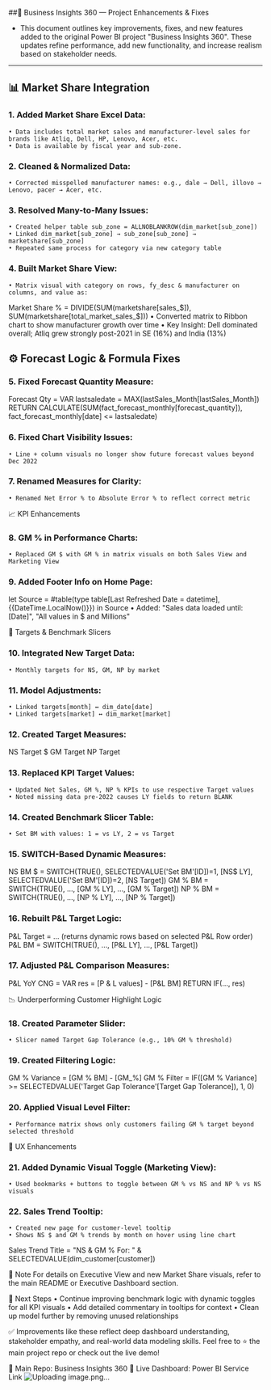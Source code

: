 ##🔧 Business Insights 360 — Project Enhancements & Fixes
- This document outlines key improvements, fixes, and new features added to the original Power BI project "Business Insights 360". These updates refine performance, add new functionality, and increase realism based on stakeholder needs.
---
## 📊 Market Share Integration
### 1. Added Market Share Excel Data:
	• Data includes total market sales and manufacturer-level sales for brands like Atliq, Dell, HP, Lenovo, Acer, etc.
	• Data is available by fiscal year and sub-zone.
### 2. Cleaned & Normalized Data:
	• Corrected misspelled manufacturer names: e.g., dale → Dell, illovo → Lenovo, pacer → Acer, etc.
### 3. Resolved Many-to-Many Issues:
	• Created helper table sub_zone = ALLNOBLANKROW(dim_market[sub_zone])
	• Linked dim_market[sub_zone] → sub_zone[sub_zone] → marketshare[sub_zone]
	• Repeated same process for category via new category table
### 4. Built Market Share View:
	• Matrix visual with category on rows, fy_desc & manufacturer on columns, and value as:
Market Share % = DIVIDE(SUM(marketshare[sales_$]), SUM(marketshare[total_market_sales_$]))
	• Converted matrix to Ribbon chart to show manufacturer growth over time
	• Key Insight: Dell dominated overall; Atliq grew strongly post-2021 in SE (16%) and India (13%)

## ⚙️ Forecast Logic & Formula Fixes
### 5. Fixed Forecast Quantity Measure:
Forecast Qty =
VAR lastsaledate = MAX(lastSales_Month[lastSales_Month])
RETURN
CALCULATE(SUM(fact_forecast_monthly[forecast_quantity]), fact_forecast_monthly[date] <= lastsaledate)
### 6. Fixed Chart Visibility Issues:
	• Line + column visuals no longer show future forecast values beyond Dec 2022
### 7. Renamed Measures for Clarity:
	• Renamed Net Error % to Absolute Error % to reflect correct metric

📈 KPI Enhancements
### 8. GM % in Performance Charts:
	• Replaced GM $ with GM % in matrix visuals on both Sales View and Marketing View
### 9. Added Footer Info on Home Page:
let Source = #table(type table[Last Refreshed Date = datetime], {{DateTime.LocalNow()}}) in Source
	• Added: "Sales data loaded until: [Date]", "All values in $ and Millions"

🎯 Targets & Benchmark Slicers
### 10. Integrated New Target Data:
	• Monthly targets for NS, GM, NP by market
### 11. Model Adjustments:
	• Linked targets[month] ↔ dim_date[date]
	• Linked targets[market] ↔ dim_market[market]
### 12. Created Target Measures:
NS Target $
GM Target
NP Target
### 13. Replaced KPI Target Values:
	• Updated Net Sales, GM %, NP % KPIs to use respective Target values
	• Noted missing data pre-2022 causes LY fields to return BLANK
### 14. Created Benchmark Slicer Table:
	• Set BM with values: 1 = vs LY, 2 = vs Target
### 15. SWITCH-Based Dynamic Measures:
NS BM $ = SWITCH(TRUE(), SELECTEDVALUE('Set BM'[ID])=1, [NS$ LY], SELECTEDVALUE('Set BM'[ID])=2, [NS Target])
GM % BM = SWITCH(TRUE(), ..., [GM % LY], ..., [GM % Target])
NP % BM = SWITCH(TRUE(), ..., [NP % LY], ..., [NP % Target])
### 16. Rebuilt P&L Target Logic:
P&L Target = ... (returns dynamic rows based on selected P&L Row order)
P&L BM = SWITCH(TRUE(), ..., [P&L LY], ..., [P&L Target])
### 17. Adjusted P&L Comparison Measures:
P&L YoY CNG = VAR res = [P & L values] - [P&L BM] RETURN IF(..., res)

📉 Underperforming Customer Highlight Logic
### 18. Created Parameter Slider:
	• Slicer named Target Gap Tolerance (e.g., 10% GM % threshold)
### 19. Created Filtering Logic:
GM % Variance = [GM % BM] - [GM_%]
GM % Filter = IF([GM % Variance] >= SELECTEDVALUE('Target Gap Tolerance'[Target Gap Tolerance]), 1, 0)
### 20. Applied Visual Level Filter:
	• Performance matrix shows only customers failing GM % target beyond selected threshold

🧠 UX Enhancements
### 21. Added Dynamic Visual Toggle (Marketing View):
	• Used bookmarks + buttons to toggle between GM % vs NS and NP % vs NS visuals
### 22. Sales Trend Tooltip:
	• Created new page for customer-level tooltip
	• Shows NS $ and GM % trends by month on hover using line chart
Sales Trend Title = "NS & GM % For: " & SELECTEDVALUE(dim_customer[customer])

📌 Note
For details on Executive View and new Market Share visuals, refer to the main README or Executive Dashboard section.

📎 Next Steps
	• Continue improving benchmark logic with dynamic toggles for all KPI visuals
	• Add detailed commentary in tooltips for context
	• Clean up model further by removing unused relationships

✅ Improvements like these reflect deep dashboard understanding, stakeholder empathy, and real-world data modeling skills.
Feel free to ⭐️ the main project repo or check out the live demo!

🔗 Main Repo: Business Insights 360
🔗 Live Dashboard: Power BI Service Link
![Uploading image.png…]()
